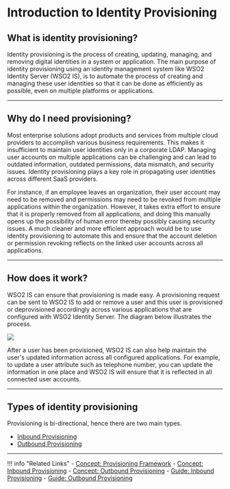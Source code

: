 # Introduction to Identity Provisioning

## What is identity provisioning? 

Identity provisioning is the process of creating, updating, managing, and removing digital identities in a system or application. The main purpose of identity provisioning using an identity management system like WSO2 Identity Server (WSO2 IS), is to automate the process of creating and managing these user identities so that it can be done as efficiently as possible, even on multiple platforms or applications. 

----

## Why do I need provisioning?

Most enterprise solutions adopt products and services from multiple cloud providers to accomplish various business requirements. This makes it insufficient to maintain user identities only in a corporate LDAP. Managing user accounts on multiple applications can be challenging and can lead to outdated information, outdated permissions, data mismatch, and security issues. Identity provisioning plays a key role in propagating user identities across different SaaS providers.

For instance, if an employee leaves an organization, their user account may need to be removed and permissions may need to be revoked from multiple applications within the organization. However, it takes extra effort to ensure that it is properly removed from all applications, and doing this manually opens up the possibility of human error thereby possibly causing security issues. A much cleaner and more efficient approach would be to use identity provisioning to automate this and ensure that the account deletion or permission revoking reflects on the linked user accounts across all applications.

---

## How does it work?

WSO2 IS can ensure that provisioning is made easy. A provisioning request can be sent to WSO2 IS to add or remove a user and this user is provisioned or deprovisioned accordingly across various applications that are configured with WSO2 Identity Server. The diagram below illustrates the process.

<img name='identity-provisioning-diagram' src='../../../assets/img/concepts/identity-provisioning.png' class='img-zoomable'/>

After a user has been provisioned, WSO2 IS can also help maintain the user's updated information across all configured applications. For example, to update a user attribute such as telephone number, you can update the information in one place and WSO2 IS will ensure that it is reflected in all connected user accounts.

----

## Types of identity provisioning

Provisioning is bi-directional, hence there are two main types.

- [Inbound Provisioning](TODO:link-to-concept)
- [Outbound Provisioning](TODO:link-to-concept)

----
 
!!! info "Related Links"
    - [Concept: Provisioning Framework](TODO:link-to-concept)
    - [Concept: Inbound Provisioning](TODO:link-to-concept)
    - [Concept: Outbound Provisioning](TODO:link-to-concept)
    - [Guide: Inbound Provisioning](../../../guides/identity-lifecycles/outbound-provisioning)
    - [Guide: Outbound Provisioning](../../identity-lifecycles/inbound-provisioning)


